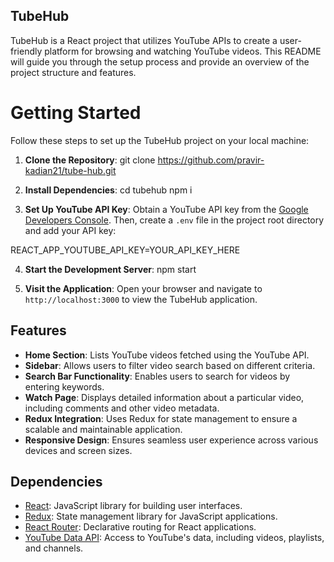 ## TubeHub

TubeHub is a React project that utilizes YouTube APIs to create a user-friendly platform for browsing and watching YouTube videos. This README will guide you through the setup process and provide an overview of the project structure and features.

# Getting Started

Follow these steps to set up the TubeHub project on your local machine:

1. **Clone the Repository**:
   git clone https://github.com/pravir-kadian21/tube-hub.git

2. **Install Dependencies**:
   cd tubehub
   npm i

3. **Set Up YouTube API Key**:
   Obtain a YouTube API key from the [Google Developers Console](https://console.developers.google.com/). Then, create a `.env` file in the project root directory and add your API key:

REACT_APP_YOUTUBE_API_KEY=YOUR_API_KEY_HERE

4. **Start the Development Server**:
   npm start

5. **Visit the Application**:
   Open your browser and navigate to `http://localhost:3000` to view the TubeHub application.

## Features

- **Home Section**: Lists YouTube videos fetched using the YouTube API.
- **Sidebar**: Allows users to filter video search based on different criteria.
- **Search Bar Functionality**: Enables users to search for videos by entering keywords.
- **Watch Page**: Displays detailed information about a particular video, including comments and other video metadata.
- **Redux Integration**: Uses Redux for state management to ensure a scalable and maintainable application.
- **Responsive Design**: Ensures seamless user experience across various devices and screen sizes.

## Dependencies

- [React](https://reactjs.org/): JavaScript library for building user interfaces.
- [Redux](https://redux.js.org/): State management library for JavaScript applications.
- [React Router](https://reactrouter.com/): Declarative routing for React applications.
- [YouTube Data API](https://developers.google.com/youtube/v3): Access to YouTube's data, including videos, playlists, and channels.
